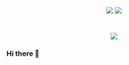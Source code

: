<p align = "center">
	  <img align="center" src="https://github-readme-stats.vercel.app/api/top-langs/?username=AliGolgol&layout=vue" style="heigth:400" />
	  <img align="center" src="https://github-readme-stats.vercel.app/api?username=AliGolgol&show_icons=true&theme=vue" style="heigth:400" />
</p>
</br>
<p align="center">
  <img align="center" src="https://github-readme-stats.vercel.app/api/pin/?username=AliGolgol&repo=spring-webflux-rest" />
</p>

### Hi there 👋

<!--
**AliGolgol/AliGolgol** is a ✨ _special_ ✨ repository because its `README.md` (this file) appears on your GitHub profile.

Here are some ideas to get you started:

- 🔭 I’m currently working on ...
- 🌱 I’m currently learning ...
- 👯 I’m looking to collaborate on ...
- 🤔 I’m looking for help with ...
- 💬 Ask me about ...
- 📫 How to reach me: ...
- 😄 Pronouns: ...
- ⚡ Fun fact: ...
-->
